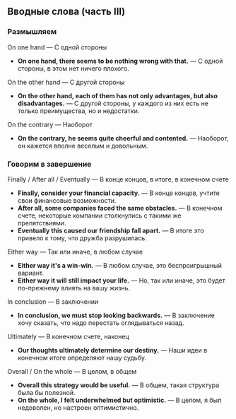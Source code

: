 ## Вводные слова (часть III)


### Размышляем

On one hand	— С одной стороны

* **On one hand, there seems to be nothing wrong with that.** — С одной стороны, в этом нет ничего плохого.

On the other hand — С другой стороны

* **On the other hand, each of them has not only advantages, but also disadvantages.** — С другой стороны, у каждого из них есть не только преимущества, но и недостатки.

On the contrary	— Наоборот

* **On the contrary, he seems quite cheerful and contented.** — Наоборот, он кажется вполне веселым и довольным.

### Говорим в завершение

Finally / After all / Eventually — В конце концов, в итоге, в конечном счете

* **Finally, consider your financial capacity.** — В конце концов, учтите свои финансовые возможности.
* **After all, some companies faced the same obstacles.** — В конечном счете, некоторые компании столкнулись с такими же препятствиями.
* **Eventually this caused our friendship fall apart.** — В итоге это привело к тому, что дружба разрушилась.

Either way	— Так или иначе, в любом случае

* **Either way it's a win-win.** — В любом случае, это беспроигрышный вариант.
* **Either way it will still impact your life.** — Но, так или иначе, это будет по-прежнему влиять на вашу жизнь.

In conclusion — В заключении

* **In conclusion, we must stop looking backwards.** — В заключение хочу сказать, что надо перестать оглядываться назад.

Ultimately — В конечном счете, наконец

* **Our thoughts ultimately determine our destiny.** — Наши идеи в конечном итоге определяют нашу судьбу.

Overall / On the whole — В целом, в общем

* **Overall this strategy would be useful.** — В общем, такая структура была бы полезной.
* **On the whole, I felt underwhelmed but optimistic.** — В целом, я был недоволен, но настроен оптимистично.







